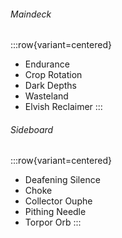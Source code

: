 ###### Maindeck

:::row{variant=centered}
- Endurance
- Crop Rotation
- Dark Depths
- Wasteland
- Elvish Reclaimer
:::

###### Sideboard

:::row{variant=centered}
- Deafening Silence
- Choke
- Collector Ouphe
- Pithing Needle
- Torpor Orb
:::
